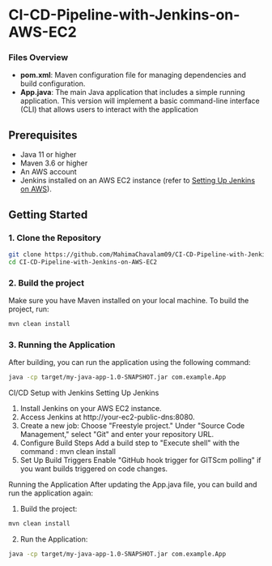 # CI-CD-Pipeline-with-Jenkins-on-AWS-EC2


### Files Overview

- **pom.xml**: Maven configuration file for managing dependencies and build configuration.
- **App.java**: The main Java application that includes a simple running application. This version will implement a basic command-line interface (CLI) that allows users to interact with the application

## Prerequisites

- Java 11 or higher
- Maven 3.6 or higher 
- An AWS account
- Jenkins installed on an AWS EC2 instance (refer to [Setting Up Jenkins on AWS](https://www.jenkins.io/doc/book/installing/#installing-jenkins)).

## Getting Started

### 1. Clone the Repository

```bash
git clone https://github.com/MahimaChavalam09/CI-CD-Pipeline-with-Jenkins-on-AWS-EC2.git
cd CI-CD-Pipeline-with-Jenkins-on-AWS-EC2
``` 
### 2. Build the project
Make sure you have Maven installed on your local machine. To build the project, run:
```bash
mvn clean install
```

### 3. Running the Application
After building, you can run the application using the following command:
```bash
java -cp target/my-java-app-1.0-SNAPSHOT.jar com.example.App
```

CI/CD Setup with Jenkins
Setting Up Jenkins
1. Install Jenkins on your AWS EC2 instance.
2. Access Jenkins at http://your-ec2-public-dns:8080.
3. Create a new job:
Choose "Freestyle project."
Under "Source Code Management," select "Git" and enter your repository URL.
4. Configure Build Steps
Add a build step to "Execute shell" with the command :
mvn clean install
5. Set Up Build Triggers
Enable "GitHub hook trigger for GITScm polling" if you want builds triggered on code changes.

Running the Application 
After updating the App.java file, you can build and run the application again: 

1. Build the project:
``` bash
mvn clean install
```
2. Run the Application:
```bash
java -cp target/my-java-app-1.0-SNAPSHOT.jar com.example.App
```

